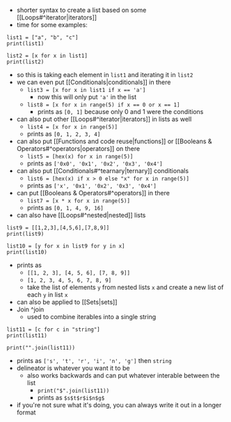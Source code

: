 - shorter syntax to create a list based on some [[Loops#^iterator|iterators]]
- time for some examples:
```
list1 = ["a", "b", "c"]
print(list1)

list2 = [x for x in list1]
print(list2)
```
- so this is taking each element in `list1` and iterating it in `list2`
- we can even put [[Conditionals|conditionals]] in there
	- `list3 = [x for x in list1 if x == 'a']`
		- now this will only put `'a'` in the list
	- `list8 = [x for x in range(5) if x == 0 or x == 1]`
		- prints as `[0, 1]` because only 0 and 1 were the conditions
- can also put other [[Loops#^iterator|iterators]] in lists as well
	- `list4 = [x for x in range(5)]`
	- prints as `[0, 1, 2, 3, 4]`
- can also put [[Functions and code reuse|functions]] or [[Booleans & Operators#^operators|operators]] on there
	- `list5 = [hex(x) for x in range(5)]`
	- prints as `['0x0', '0x1', '0x2', '0x3', '0x4']`
- can also put [[Conditionals#^tearnary|ternary]] conditionals
	- `list6 = [hex(x) if x > 0 else "x" for x in range(5)]`
	- prints as `['x', '0x1', '0x2', '0x3', '0x4']`
- can put [[Booleans & Operators#^operators]] in there
	- `list7 = [x * x for x in range(5)]`
	- prints as `[0, 1, 4, 9, 16]`
- can also have [[Loops#^nested|nested]] lists
```
list9 = [[1,2,3],[4,5,6],[7,8,9]]
print(list9)

list10 = [y for x in list9 for y in x]
print(list10)
```
- prints as
	- `[[1, 2, 3], [4, 5, 6], [7, 8, 9]]`
	- `[1, 2, 3, 4, 5, 6, 7, 8, 9]`
	- take the list of elements `y` from nested lists `x` and create a new list of each `y` in list `x`
- can also be applied to [[Sets|sets]]
- Join ^join
	- used to combine iterables into a single string
```
list11 = [c for c in "string"]
print(list11)

print("".join(list11))
```
- prints as `['s', 't', 'r', 'i', 'n', 'g']` then `string`
- delineator is whatever you want it to be
	- also works backwards and can put whatever interable between the list
		-  `print("$".join(list11))`
		- prints as `$s$t$r$i$n$g$`
- if you're not sure what it's doing, you can always write it out in a longer format